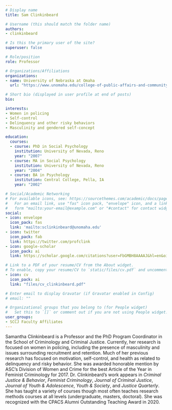 ```yaml
---
# Display name
title: Sam Clinkinbeard

# Username (this should match the folder name)
authors:
- clinkinbeard

# Is this the primary user of the site?
superuser: false

# Role/position
role: Professor

# Organizations/Affiliations
organizations:
- name: University of Nebraska at Omaha
  url: "https://www.unomaha.edu/college-of-public-affairs-and-community-service/criminology-and-criminal-justice/about-us/samantha-clinkinbeard.php"

# Short bio (displayed in user profile at end of posts)
bio: 

interests:
- Women in policing
- Self-control
- Delinquency and other risky behaviors
- Masculinity and gendered self-concept

education:
  courses:
  - course: PhD in Social Psychology
    institution: University of Nevada, Reno
    year: "2007"
  - course: MA in Social Psychology
    institution: University of Nevada, Reno
    year: "2004"
  - course: BA in Psychology
    institution: Central College, Pella, IA
    year: "2002"

# Social/Academic Networking
# For available icons, see: https://sourcethemes.com/academic/docs/page-builder/#icons
#   For an email link, use "fas" icon pack, "envelope" icon, and a link in the
#   form "mailto:your-email@example.com" or "#contact" for contact widget.
social:
- icon: envelope
  icon_pack: fas
  link: 'mailto:sclinkinbeard@unomaha.edu'
- icon: twitter
  icon_pack: fab
  link: https://twitter.com/profclink
- icon: google-scholar
  icon_pack: ai
  link: https://scholar.google.com/citations?user=FbGMBH8AAAAJ&hl=en&oi=sra

# Link to a PDF of your resume/CV from the About widget.
# To enable, copy your resume/CV to `static/files/cv.pdf` and uncomment the lines below.
- icon: cv
  icon_pack: ai
  link: "files/cv_clinkinbeard.pdf"

# Enter email to display Gravatar (if Gravatar enabled in Config)
# email: ""

# Organizational groups that you belong to (for People widget)
#   Set this to `[]` or comment out if you are not using People widget.
user_groups:
- SCCJ Faculty Affiliates
---
```


Samantha Clinkinbeard  is a Professor and the PhD Program Coordinator in the School of Criminology and Criminal Justice. Currently, her research is focused on women in policing, including the presence of masculinity and issues surrounding recruitment and retention. Much of her previous research has focused on motivation, self-control, and health as related to delinquency and risky behavior. She was awarded honorable mention by ASC’s Division of Women and Crime for the best Article of the Year in Feminist Criminology for 2017. Dr. Clinkinbeard’s work appears in *Criminal Justice & Behavior*, *Feminist Criminology*, *Journal of Criminal Justice*, *Journal of Youth & Adolescence*, *Youth & Society*, and *Justice Quarterly*. She has taught a variety of courses though most often teaches research methods courses at all levels (undergraduate, masters, doctoral). She was recognized with the CPACS Alumni Outstanding Teaching Award in 2020.
